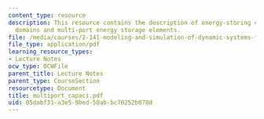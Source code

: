 ```yaml
---
content_type: resource
description: This resource contains the description of energy-storing coupling between
  domains and multi-port energy storage elements.
file: /media/courses/2-141-modeling-and-simulation-of-dynamic-systems-fall-2006/05dabf31a3e59bed50abbc70252b078d_multiport_capaci.pdf
file_type: application/pdf
learning_resource_types:
- Lecture Notes
ocw_type: OCWFile
parent_title: Lecture Notes
parent_type: CourseSection
resourcetype: Document
title: multiport_capaci.pdf
uid: 05dabf31-a3e5-9bed-50ab-bc70252b078d
---
```


